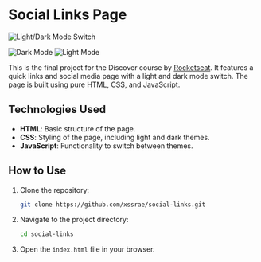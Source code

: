 # Social Links Page

![Light/Dark Mode Switch](https://img.shields.io/badge/Theme-Light%20%26%20Dark%20Mode-brightgreen)

![Dark Mode]()
![Light Mode]()

This is the final project for the Discover course by [Rocketseat](https://www.rocketseat.com.br/). It features a quick links and social media page with a light and dark mode switch. The page is built using pure HTML, CSS, and JavaScript.

## Technologies Used

- **HTML**: Basic structure of the page.
- **CSS**: Styling of the page, including light and dark themes.
- **JavaScript**: Functionality to switch between themes.

## How to Use

1. Clone the repository:
    ```sh
    git clone https://github.com/xssrae/social-links.git
    ```

2. Navigate to the project directory:
    ```sh
    cd social-links
    ```

3. Open the `index.html` file in your browser.